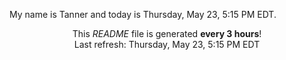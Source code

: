 My name is Tanner and today is Thursday, May 23, 5:15 PM EDT.

<p align="center">This <i>README</i> file is generated <b>every 3 hours</b>!</br>Last refresh: Thursday, May 23, 5:15 PM EDT<br /></p>
